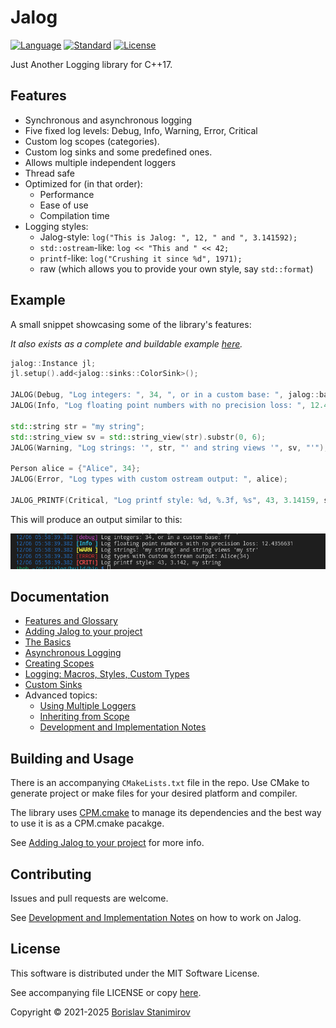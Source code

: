 # Jalog

[![Language](https://img.shields.io/badge/language-C++-blue.svg)](https://isocpp.org/) [![Standard](https://img.shields.io/badge/C%2B%2B-17-blue.svg)](https://en.wikipedia.org/wiki/C%2B%2B#Standardization) [![License](https://img.shields.io/badge/license-MIT-blue.svg)](https://opensource.org/licenses/MIT)

Just Another Logging library for C++17.

## Features

* Synchronous and asynchronous logging
* Five fixed log levels: Debug, Info, Warning, Error, Critical
* Custom log scopes (categories).
* Custom log sinks and some predefined ones.
* Allows multiple independent loggers
* Thread safe
* Optimized for (in that order):
    * Performance
    * Ease of use
    * Compilation time
* Logging styles:
    * Jalog-style: `log("This is Jalog: ", 12, " and ", 3.141592);`
    * `std::ostream`-like: `log << "This and " << 42;`
    * `printf`-like: `log("Crushing it since %d", 1971);`
    * raw (which allows you to provide your own style, say `std::format`)

## Example

A small snippet showcasing some of the library's features:

*It also exists as a complete and buildable example [here](example/e-BasicShowcase.cpp).*

```c++
jalog::Instance jl;
jl.setup().add<jalog::sinks::ColorSink>();

JALOG(Debug, "Log integers: ", 34, ", or in a custom base: ", jalog::base<16>(255));
JALOG(Info, "Log floating point numbers with no precision loss: ", 12.4356631);

std::string str = "my string";
std::string_view sv = std::string_view(str).substr(0, 6);
JALOG(Warning, "Log strings: '", str, "' and string views '", sv, "'");

Person alice = {"Alice", 34};
JALOG(Error, "Log types with custom ostream output: ", alice);

JALOG_PRINTF(Critical, "Log printf style: %d, %.3f, %s", 43, 3.14159, str.c_str());
```

This will produce an output similar to this:

![Screeshot](doc/showcase-screen.png)

## Documentation

* [Features and Glossary](doc/features.md)
* [Adding Jalog to your project](doc/how-to-add.md)
* [The Basics](doc/basics.md)
* [Asynchronous Logging](doc/async.md)
* [Creating Scopes](doc/creating-scopes.md)
* [Logging: Macros, Styles, Custom Types](doc/logging.md)
* [Custom Sinks](doc/custom-sinks.md)
* Advanced topics:
    * [Using Multiple Loggers](doc/multiple-loggers.md)
    * [Inheriting from Scope](doc/inherit-scope.md)
    * [Development and Implementation Notes](doc/dev.md)

## Building and Usage

There is an accompanying `CMakeLists.txt` file in the repo. Use CMake to generate project or make files for your desired platform and compiler.

The library uses [CPM.cmake](https://github.com/cpm-cmake/CPM.cmake) to manage its dependencies and the best way to use it is as a CPM.cmake pacakge.

See [Adding Jalog to your project](doc/how-to-add.md) for more info.

## Contributing

Issues and pull requests are welcome.

See [Development and Implementation Notes](doc/dev.md) on how to work on Jalog.

## License

This software is distributed under the MIT Software License.

See accompanying file LICENSE or copy [here](https://opensource.org/licenses/MIT).

Copyright &copy; 2021-2025 [Borislav Stanimirov](http://github.com/iboB)
